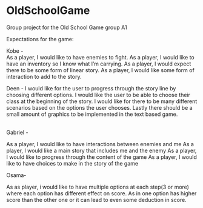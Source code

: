 # OldSchoolGame
Group project for the Old School Game group A1

Expectations for the game:

Kobe -  
As a player, I would like to have enemies to fight.
As a player, I would like to have an inventory so I know what I’m carrying. 
As a player, I would expect there to be some form of linear story.
As a player, I would like some form of interaction to add to the story. 


Deen -
I would like for the user to progress through the story line by choosing different options.
I would like the user to be able to choose their class at the beginning of the story.
I would like for there to be many different scenarios based on the options the user chooses.
Lastly there should be a small amount of graphics to be implemented in the text based game.
       
        
Gabriel - 

As a player, I would like to have interactions between enemies and me
As a player, I would like a main story that includes me and the enemy
As a player, I would like to progress through the content of the game
As a player, I would like to have choices to make in the story of the game


Osama-

As as player, i would like to have multiple options at each step(3 or more) where each option has different effect on score.
As in one option has higher score than the other one or it can lead to even some deduction in score. 
